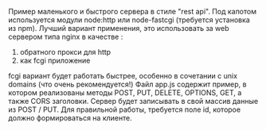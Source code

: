 Пример маленького и быстрого сервера в стиле "rest api". 
Под капотом используется модули node:http или node-fastcgi (требуется установка из npm). 
Лучший вариант применения, это использовать за web сервером типа nginx в качестве :

1) обратного прокси для http
2) как fcgi приложение

fcgi вариант будет работать быстрее, особенно в сочетании с unix domains (что очень рекомендуется!)
Файл app.js содержит пример, в котором реализованы методы POST, PUT, DELETE, OPTIONS, GET, а также CORS заголовки. 
Сервер будет записывать в свой массив данные из POST / PUT. Для правильной работы, требуется поле id, которое должно формироваться на клиенте.

